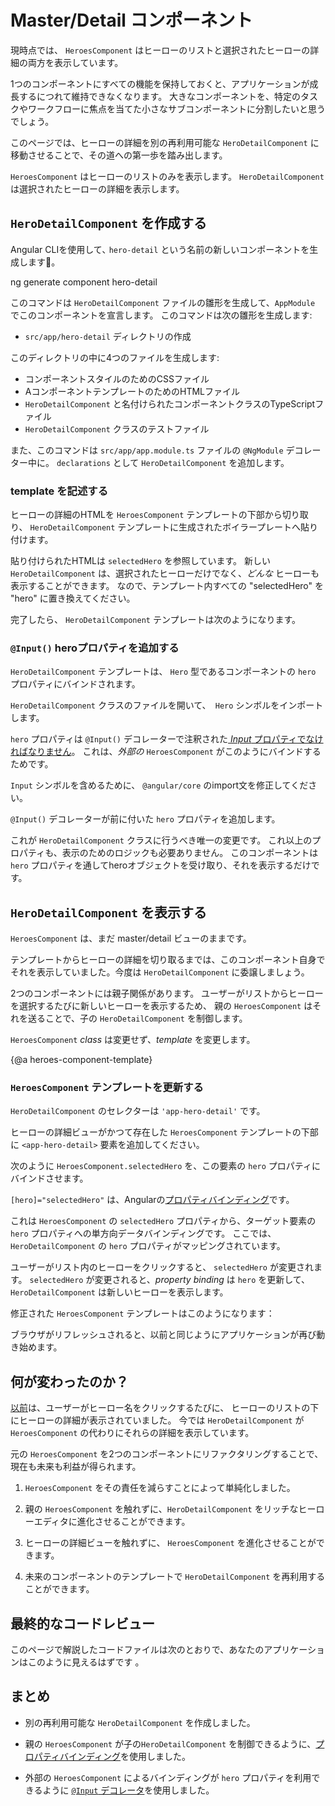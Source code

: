 # Master/Detail コンポーネント

現時点では、 `HeroesComponent` はヒーローのリストと選択されたヒーローの詳細の両方を表示しています。

1つのコンポーネントにすべての機能を保持しておくと、アプリケーションが成長するにつれて維持できなくなります。
大きなコンポーネントを、特定のタスクやワークフローに焦点を当てた小さなサブコンポーネントに分割したいと思うでしょう。

このページでは、ヒーローの詳細を別の再利用可能な `HeroDetailComponent` に移動させることで、その道への第一歩を踏み出します。

`HeroesComponent` はヒーローのリストのみを表示します。
`HeroDetailComponent` は選択されたヒーローの詳細を表示します。

## `HeroDetailComponent` を作成する

Angular CLIを使用して､ `hero-detail` という名前の新しいコンポーネントを生成します。

<code-example language="sh" class="code-shell">
  ng generate component hero-detail
</code-example>

このコマンドは `HeroDetailComponent` ファイルの雛形を生成して、`AppModule` でこのコンポーネントを宣言します。
このコマンドは次の雛形を生成します:

* `src/app/hero-detail` ディレクトリの作成

このディレクトリの中に4つのファイルを生成します:

* コンポーネントスタイルのためのCSSファイル
* AコンポーネントテンプレートのためのHTMLファイル
* `HeroDetailComponent` と名付けられたコンポーネントクラスのTypeScriptファイル
* `HeroDetailComponent` クラスのテストファイル

また、このコマンドは `src/app/app.module.ts` ファイルの `@NgModule` デコレーター中に。 `declarations` として `HeroDetailComponent` を追加します。


### template を記述する

ヒーローの詳細のHTMLを `HeroesComponent` テンプレートの下部から切り取り、 `HeroDetailComponent` テンプレートに生成されたボイラープレートへ貼り付けます。

貼り付けられたHTMLは `selectedHero` を参照しています。
新しい `HeroDetailComponent` は、選択されたヒーローだけでなく、_どんな_ ヒーローも表示することができます。
なので、テンプレート内すべての "selectedHero" を "hero" に置き換えてください。

完了したら、 `HeroDetailComponent` テンプレートは次のようになります。

<code-example path="toh-pt3/src/app/hero-detail/hero-detail.component.html" title="src/app/hero-detail/hero-detail.component.html" linenums="false">

</code-example>

### `@Input()` heroプロパティを追加する

`HeroDetailComponent` テンプレートは、 `Hero` 型であるコンポーネントの `hero` プロパティにバインドされます。

`HeroDetailComponent` クラスのファイルを開いて、` Hero` シンボルをインポートします。

<code-example path="toh-pt3/src/app/hero-detail/hero-detail.component.ts" 
region="import-hero" title="src/app/hero-detail/hero-detail.component.ts (import Hero)">
</code-example>

`hero` プロパティは `@Input()` デコレーターで注釈された[ _Input_ プロパティでなければなりません](guide/template-syntax#inputs-outputs "Input and Output properties")。
これは、_外部の_ `HeroesComponent` がこのようにバインドするためです。

<code-example path="toh-pt3/src/app/heroes/heroes.component.html" region="hero-detail-binding">
</code-example>

`Input` シンボルを含めるために、 `@angular/core` のimport文を修正してください。

<code-example path="toh-pt3/src/app/hero-detail/hero-detail.component.ts" region="import-input" title="src/app/hero-detail/hero-detail.component.ts (import Input)" linenums="false">
</code-example>

`@Input()` デコレーターが前に付いた `hero` プロパティを追加します。

<code-example path="toh-pt3/src/app/hero-detail/hero-detail.component.ts" region="input-hero"  linenums="false">
</code-example>

これが `HeroDetailComponent` クラスに行うべき唯一の変更です。
これ以上のプロパティも、表示のためのロジックも必要ありません。
このコンポーネントは `hero` プロパティを通してheroオブジェクトを受け取り、それを表示するだけです。

## `HeroDetailComponent` を表示する

`HeroesComponent` は、まだ master/detail ビューのままです。

テンプレートからヒーローの詳細を切り取るまでは、このコンポーネント自身でそれを表示していました。今度は `HeroDetailComponent` に委譲しましょう。

2つのコンポーネントには親子関係があります。
ユーザーがリストからヒーローを選択するたびに新しいヒーローを表示するため、
親の `HeroesComponent` はそれを送ることで、子の `HeroDetailComponent` を制御します。

`HeroesComponent` _class_ は変更せず、_template_ を変更します。

{@a heroes-component-template}

### `HeroesComponent` テンプレートを更新する

`HeroDetailComponent` のセレクターは `'app-hero-detail'` です。

ヒーローの詳細ビューがかつて存在した `HeroesComponent` テンプレートの下部に `<app-hero-detail>` 要素を追加してください。

次のように `HeroesComponent.selectedHero` を、この要素の `hero` プロパティにバインドさせます。

<code-example path="toh-pt3/src/app/heroes/heroes.component.html" region="hero-detail-binding" title="heroes.component.html (HeroDetail binding)">

</code-example>

`[hero]="selectedHero"` は、Angularの[プロパティバインディング](guide/template-syntax#property-binding)です。

これは `HeroesComponent` の `selectedHero` プロパティから、ターゲット要素の `hero` プロパティへの単方向データバインディングです。
ここでは、`HeroDetailComponent` の `hero` プロパティがマッピングされています。

ユーザーがリスト内のヒーローをクリックすると、 `selectedHero` が変更されます。
`selectedHero` が変更されると、_property binding_ は `hero` を更新して、
 `HeroDetailComponent` は新しいヒーローを表示します。

修正された `HeroesComponent` テンプレートはこのようになります：

<code-example path="toh-pt3/src/app/heroes/heroes.component.html"
  title="heroes.component.html" linenums="false">
</code-example>

ブラウザがリフレッシュされると、以前と同じようにアプリケーションが再び動き始めます。

## 何が変わったのか？

[以前](tutorial/toh-pt2)は、ユーザーがヒーロー名をクリックするたびに、
ヒーローのリストの下にヒーローの詳細が表示されていました。
今では `HeroDetailComponent` が `HeroesComponent` の代わりにそれらの詳細を表示しています。

元の `HeroesComponent` を2つのコンポーネントにリファクタリングすることで、現在も未来も利益が得られます。

1. `HeroesComponent` をその責任を減らすことによって単純化しました。

1. 親の `HeroesComponent` を触れずに、`HeroDetailComponent` をリッチなヒーローエディタに進化させることができます。

1. ヒーローの詳細ビューを触れずに、 `HeroesComponent` を進化させることができます。

1. 未来のコンポーネントのテンプレートで `HeroDetailComponent` を再利用することができます。

## 最終的なコードレビュー

このページで解説したコードファイルは次のとおりで、あなたのアプリケーションはこのように見えるはずです <live-example></live-example>。

<code-tabs>

  <code-pane title="src/app/hero-detail/hero-detail.component.ts" path="toh-pt3/src/app/hero-detail/hero-detail.component.ts">
  </code-pane>

  <code-pane title="src/app/hero-detail/hero-detail.component.html" path="toh-pt3/src/app/hero-detail/hero-detail.component.html">
  </code-pane>

  <code-pane title="src/app/heroes/heroes.component.html" path="toh-pt3/src/app/heroes/heroes.component.html">
  </code-pane>

  <code-pane title="src/app/app.module.ts" path="toh-pt3/src/app/app.module.ts">
  </code-pane>

</code-tabs>

## まとめ

* 別の再利用可能な `HeroDetailComponent` を作成しました。


* 親の `HeroesComponent` が子の`HeroDetailComponent` を制御できるように、[プロパティバインディング](guide/template-syntax#property-binding)を使用しました。


* 外部の `HeroesComponent` によるバインディングが `hero` プロパティを利用できるように
[`@Input` デコレータ](guide/template-syntax#inputs-outputs)を使用しました。